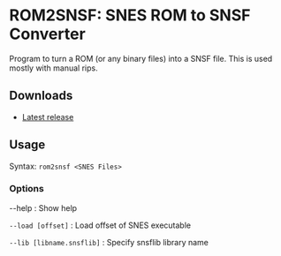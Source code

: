 ROM2SNSF: SNES ROM to SNSF Converter
====================================

Program to turn a ROM (or any binary files) into a SNSF file. This is used mostly with manual rips.

Downloads
---------

- [Latest release](https://github.com/loveemu/rom2snsf/releases/latest)

Usage
-----

Syntax: `rom2snsf <SNES Files>`

### Options ###

--help
  : Show help

`--load [offset]`
  : Load offset of SNES executable

`--lib [libname.snsflib]`
  : Specify snsflib library name
